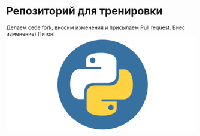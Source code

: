 # Репозиторий для тренировки

Делаем себе fork, вносим изменения и присылаем Pull request.
Внес изменение) Питон!
![pics](python.png)